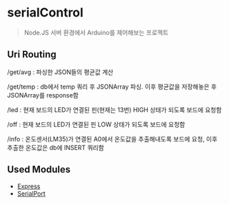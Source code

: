 # serialControl

>Node.JS 서버 환경에서 Arduino를 제어해보는 프로젝트


## Uri Routing

  /get/avg
    : 파싱한 JSON들의 평균값 계산 

  /get/temp
    : db에서 temp 쿼리 후 JSONArray 파싱. 이후 평균값을 저장해놓은 후 JSONArray를 response함
  
  /led
    : 현재 보드의 LED가 연결된 핀(현재는 13번) HIGH 상태가 되도록 보드에 요청함
    
  /off
    : 현재 보드의 LED가 연결된 핀 LOW 상태가 되도록 보드에 요청함
  
  /info
    : 온도센서(LM35)가 연결된 A0에서 온도값을 추출해내도록 보드에 요청, 이후 추출한 온도값은 db에 INSERT 쿼리함


## Used Modules

- [Express](https://expressjs.com/)
- [SerialPort](https://serialport.io/)
